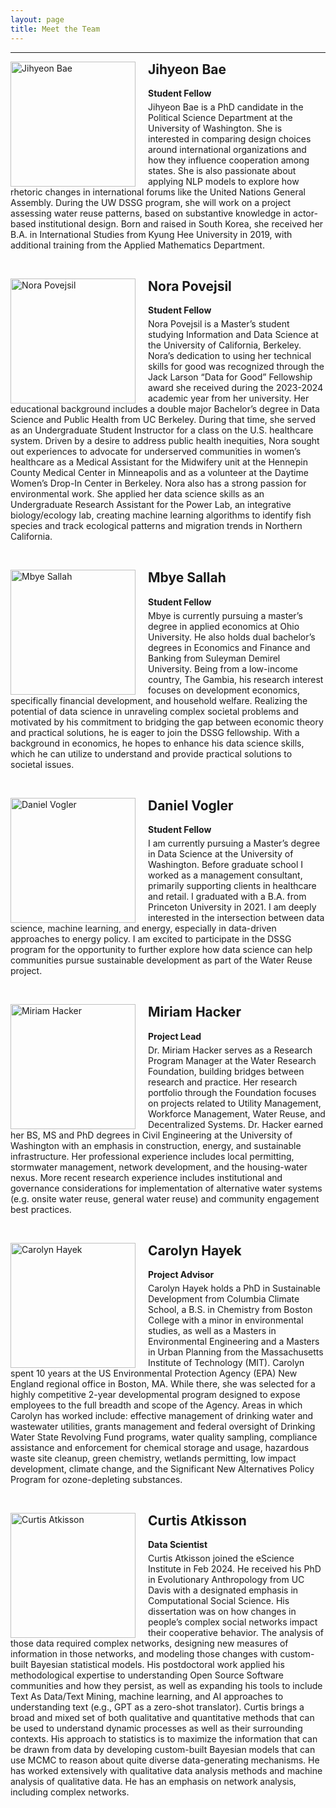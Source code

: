 ```yaml
---
layout: page
title: Meet the Team
---
```

---

<div class="team-member">
  <img src="{{ site.url }}{{ site.baseurl }}/assets/img/Jihyeon.jpg" alt="Jihyeon Bae" class="team-photo">
  <div class="bio-content">
    <h2>Jihyeon Bae</h2>
    <p><strong>Student Fellow</strong></p>
    <p>Jihyeon Bae is a PhD candidate in the Political Science Department at the University of Washington. She is interested in comparing design choices around international organizations and how they influence cooperation among states. She is also passionate about applying NLP models to explore how rhetoric changes in international forums like the United Nations General Assembly. During the UW DSSG program, she will work on a project assessing water reuse patterns, based on substantive knowledge in actor-based institutional design. Born and raised in South Korea, she received her B.A. in International Studies from Kyung Hee University in 2019, with additional training from the Applied Mathematics Department.</p>
  </div>
</div>

<div class="team-member">
  <img src="{{ site.url }}{{ site.baseurl }}/assets/img/Nora.jpg" alt="Nora Povejsil" class="team-photo">
  <div class="bio-content">
    <h2>Nora Povejsil</h2>
    <p><strong>Student Fellow</strong></p>
    <p> Nora Povejsil is a Master’s student studying Information and Data Science at the University of California, Berkeley. Nora’s dedication to using her technical skills for good was recognized through the Jack Larson “Data for Good” Fellowship award she received during the 2023-2024 academic year from her university.
    Her educational background includes a double major Bachelor’s degree in Data Science and Public Health from UC Berkeley. During that time, she served as an Undergraduate Student Instructor for a class on the U.S. healthcare system. Driven by a desire to address public health inequities, Nora sought out experiences to advocate for underserved communities in women’s healthcare as a Medical Assistant for the Midwifery unit at the Hennepin County Medical Center in Minneapolis and as a volunteer at the Daytime Women’s Drop-In Center in Berkeley.
    Nora also has a strong passion for environmental work. She applied her data science skills as an Undergraduate Research Assistant for the Power Lab, an integrative biology/ecology lab, creating machine learning algorithms to identify fish species and track ecological patterns and migration trends in Northern California.</p>
  </div>
</div>

<div class="team-member">
  <img src="{{ site.url }}{{ site.baseurl }}/assets/img/Mbye.jpg" alt="Mbye Sallah" class="team-photo">
  <div class="bio-content">
    <h2>Mbye Sallah</h2>
    <p><strong>Student Fellow</strong></p>
    <p>Mbye is currently pursuing a master’s degree in applied economics at Ohio University. He also holds dual bachelor’s degrees in Economics and Finance and Banking from Suleyman Demirel University. Being from a low-income country, The Gambia, his research interest focuses on development economics, specifically financial development, and household welfare. Realizing the potential of data science in unraveling complex societal problems and motivated by his commitment to bridging the gap between economic theory and practical solutions, he is eager to join the DSSG fellowship. With a background in economics, he hopes to enhance his data science skills, which he can utilize to understand and provide practical solutions to societal issues.</p>
  </div>
</div>

<div class="team-member">
  <img src="{{ site.url }}{{ site.baseurl }}/assets/img/Daniel.jpg" alt="Daniel Vogler" class="team-photo">
  <div class="bio-content">
    <h2>Daniel Vogler</h2>
    <p><strong>Student Fellow</strong></p>
    <p>I am currently pursuing a Master’s degree in Data Science at the University of Washington. Before graduate school I worked as a management consultant, primarily supporting clients in healthcare and retail. I graduated with a B.A. from Princeton University in 2021. I am deeply interested in the intersection between data science, machine learning, and energy, especially in data-driven approaches to energy policy. I am excited to participate in the DSSG program for the opportunity to further explore how data science can help communities pursue sustainable development as part of the Water Reuse project.</p>
  </div>
</div>

<div class="team-member">
  <img src="{{ site.url }}{{ site.baseurl }}/assets/img/Miriam.png" alt="Miriam Hacker" class="team-photo">
  <div class="bio-content">
    <h2>Miriam Hacker</h2>
    <p><strong>Project Lead</strong></p>
    <p>Dr. Miriam Hacker serves as a Research Program Manager at the Water Research Foundation, building bridges between research and practice. Her research portfolio through the Foundation focuses on projects related to Utility Management, Workforce Management, Water Reuse, and Decentralized Systems. Dr. Hacker earned her BS, MS and PhD degrees in Civil Engineering at the University of Washington with an emphasis in construction, energy, and sustainable infrastructure. Her professional experience includes local permitting, stormwater management, network development, and the housing-water nexus. More recent research experience includes institutional and governance considerations for implementation of alternative water systems (e.g. onsite water reuse, general water reuse) and community engagement best practices.</p>
  </div>
</div>

<div class="team-member">
  <img src="{{ site.url }}{{ site.baseurl }}/assets/img/Carolyn.jpg" alt="Carolyn Hayek" class="team-photo">
  <div class="bio-content">
    <h2>Carolyn Hayek</h2>
    <p><strong>Project Advisor</strong></p>
    <p>Carolyn Hayek holds a PhD in Sustainable Development from Columbia Climate School, a B.S. in Chemistry from Boston College with a minor in environmental studies, as well as a Masters in Environmental Engineering and a Masters in Urban Planning from the Massachusetts Institute of Technology (MIT).
    Carolyn spent 10 years at the US Environmental Protection Agency (EPA) New England regional office in Boston, MA. While there, she was selected for a highly competitive 2-year developmental program designed to expose employees to the full breadth and scope of the Agency. Areas in which Carolyn has worked include: effective management of drinking water and wastewater utilities, grants management and federal oversight of Drinking Water State Revolving Fund programs, water quality sampling, compliance assistance and enforcement for chemical storage and usage, hazardous waste site cleanup, green chemistry, wetlands permitting, low impact development, climate change, and the Significant New Alternatives Policy Program for ozone-depleting substances.</p>
  </div>
</div>

<div class="team-member">
  <img src="{{ site.url }}{{ site.baseurl }}/assets/img/Curtis.jpg" alt="Curtis Atkisson" class="team-photo">
  <div class="bio-content">
    <h2>Curtis Atkisson</h2>
    <p><strong>Data Scientist</strong></p>
    <p>Curtis Atkisson joined the eScience Institute in Feb 2024. He received his PhD in Evolutionary Anthropology from UC Davis with a designated emphasis in Computational Social Science. His dissertation was on how changes in people’s complex social networks impact their cooperative behavior. The analysis of those data required complex networks, designing new measures of information in those networks, and modeling those changes with custom-built Bayesian statistical models.
    His postdoctoral work applied his methodological expertise to understanding Open Source Software communities and how they persist, as well as expanding his tools to include Text As Data/Text Mining, machine learning, and AI approaches to understanding text (e.g., GPT as a zero-shot translator). Curtis brings a broad and mixed set of both qualitative and quantitative methods that can be used to understand dynamic processes as well as their surrounding contexts.
    His approach to statistics is to maximize the information that can be drawn from data by developing custom-built Bayesian models that can use MCMC to reason about quite diverse data-generating mechanisms. He has worked extensively with qualitative data analysis methods and machine analysis of qualitative data. He has an emphasis on network analysis, including complex networks. </p>
  </div>
</div>

<style>
.team-member {
  overflow: hidden;
  margin-bottom: 40px;
}

.team-photo {
  float: left;
  width: 200px;
  height: 200px;
  object-fit: cover;
  margin-right: 20px;
}

.bio-content h2 {
  margin-top: 0;
}

.bio-content p {
  margin: 5px 0;
}
